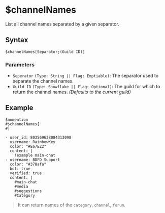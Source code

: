 # $channelNames
List all channel names separated by a given separator.

## Syntax
```
$channelNames[Separator;(Guild ID)]
```
### Parameters
- `Seperator` `(Type: String || Flag: Emptiable)`: The separator used to separate the channel names.
- `Guild ID` `(Type: Snowflake || Flag: Optional)`: The guild for which to return the channel names. _(Defaults to the current guild)_
## Example
```
$nomention
#$channelNames[ 
#]
```
``` discord yaml
- user_id: 803569638084313098
  username: RainbowKey
  color: "#E67E22"
  content: |
    !example main-chat
- username: BDFD Support
  color: "#378afa"
  bot: true
  verified: true
  content: |
    #main-chat
    #media
    #suggestions
    #Category
```

> It can return names of the `category`, `channel`, `forum`.

